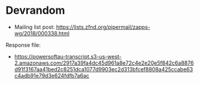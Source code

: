 # Devrandom

* Mailing list post: <https://lists.zfnd.org/pipermail/zapps-wg/2018/000338.html>

Response file:

* <https://powersoftau-transcript.s3-us-west-2.amazonaws.com/2917a39fa4dc45d961a8e72c4e2e20e5f842c6a8876d91f3167aa41bed2c8251dca1077d9903ec2d313bfcef8808a425ccabe63c4adb91e79d3e624fdfb7a6ac>
